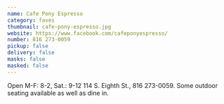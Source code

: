 ```yaml
---
name: Cafe Pony Espresso
category: faves
thumbnail: cafe-pony-espresso.jpg
website: https://www.facebook.com/cafeponyespresso/
number: 816 273-0059
pickup: false
delivery: false
masks: false
masked: false
---
```

Open M-F: 8-2, Sat.: 9-12 114 S. Eighth St., 816 273-0059. Some outdoor seating available as well as dine in.